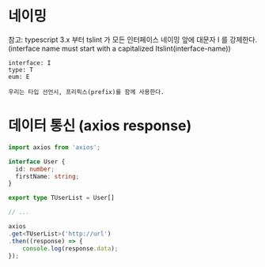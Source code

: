# 네이밍
참고: typescript 3.x 부터 tslint 가 모든 인터페이스 네이밍 앞에 대문자 I 를 강제한다. (interface name must start with a capitalized Itslint(interface-name))  
```
interface: I  
type: T
eum: E
```

`우리는 타입 선언시, 프리픽스(prefix)를 함께 사용한다.`  


# 데이터 통신 (axios response)
```typescript
import axios from 'axios';

interface User {
  id: number;
  firstName: string;
}

export type TUserList = User[]

// ...

axios
.get<TUserList>('http://url')
.then((response) => {
	console.log(response.data);
});
```